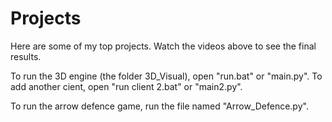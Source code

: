# Projects
Here are some of my top projects. Watch the videos above to see the final results.

To run the 3D engine (the folder 3D_Visual), open "run.bat" or "main.py". To add another cient, open "run client 2.bat" or "main2.py".

To run the arrow defence game, run the file named "Arrow_Defence.py".
